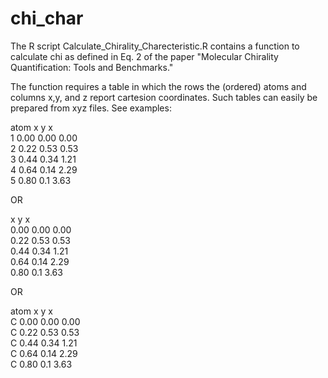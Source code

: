 # chi_char
The R script Calculate_Chirality_Charecteristic.R contains a function to calculate chi as defined in Eq. 2 of
the paper "Molecular Chirality Quantification: Tools and Benchmarks."

The function requires a table in which the rows the (ordered) atoms and columns x,y, and z report cartesion coordinates. 
Such tables can easily be prepared from xyz files. See examples:

atom x y x  
1 0.00 0.00 0.00  
2 0.22 0.53 0.53  
3 0.44 0.34 1.21  
4 0.64 0.14 2.29  
5 0.80 0.1 3.63  

OR

x y x  
0.00 0.00 0.00  
0.22 0.53 0.53  
0.44 0.34 1.21  
0.64 0.14 2.29  
0.80 0.1 3.63  

OR 

atom x y x  
C 0.00 0.00 0.00   
C 0.22 0.53 0.53  
C 0.44 0.34 1.21  
C 0.64 0.14 2.29  
C 0.80 0.1 3.63  

